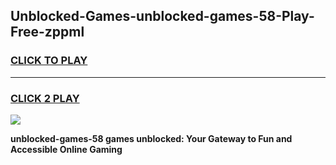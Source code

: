 
## Unblocked-Games-unblocked-games-58-Play-Free-zppml
<h3>
<a href="https://premium76.site?title=unblocked-games-58&ref=23A">CLICK TO PLAY</a></h3>
<hr>

<h3>
<a href="https://premium76.site?title=unblocked-games-58&ref=23A">CLICK 2 PLAY</a>
  
</h3>

<a href="https://premium76.site?title=unblocked-games-58&ref=23A"><img src="https://clearcache.store/games.png"></a>


**unblocked-games-58 games unblocked: Your Gateway to Fun and Accessible Online Gaming**
